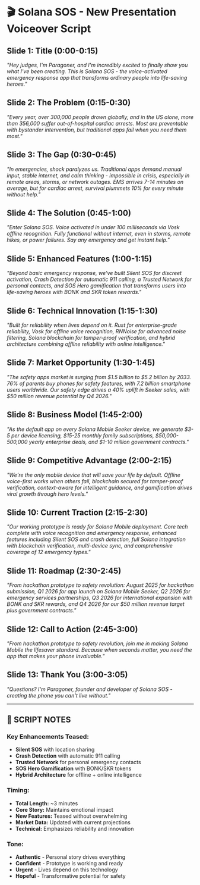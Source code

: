 # 🎬 Solana SOS - New Presentation Voiceover Script

## Slide 1: Title (0:00-0:15)
*"Hey judges, I'm Paragoner, and I'm incredibly excited to finally show you what I've been creating. This is Solana SOS - the voice-activated emergency response app that transforms ordinary people into life-saving heroes."*

## Slide 2: The Problem (0:15-0:30)
*"Every year, over 300,000 people drown globally, and in the US alone, more than 356,000 suffer out-of-hospital cardiac arrests. Most are preventable with bystander intervention, but traditional apps fail when you need them most."*

## Slide 3: The Gap (0:30-0:45)
*"In emergencies, shock paralyzes us. Traditional apps demand manual input, stable internet, and calm thinking - impossible in crisis, especially in remote areas, storms, or network outages. EMS arrives 7-14 minutes on average, but for cardiac arrest, survival plummets 10% for every minute without help."*

## Slide 4: The Solution (0:45-1:00)
*"Enter Solana SOS. Voice activated in under 100 milliseconds via Vosk offline recognition. Fully functional without internet, even in storms, remote hikes, or power failures. Say any emergency and get instant help."*

## Slide 5: Enhanced Features (1:00-1:15)
*"Beyond basic emergency response, we've built Silent SOS for discreet activation, Crash Detection for automatic 911 calling, a Trusted Network for personal contacts, and SOS Hero gamification that transforms users into life-saving heroes with BONK and SKR token rewards."*

## Slide 6: Technical Innovation (1:15-1:30)
*"Built for reliability when lives depend on it. Rust for enterprise-grade reliability, Vosk for offline voice recognition, RNNoise for advanced noise filtering, Solana blockchain for tamper-proof verification, and hybrid architecture combining offline reliability with online intelligence."*

## Slide 7: Market Opportunity (1:30-1:45)
*"The safety apps market is surging from $1.5 billion to $5.2 billion by 2033. 76% of parents buy phones for safety features, with 7.2 billion smartphone users worldwide. Our safety edge drives a 40% uplift in Seeker sales, with $50 million revenue potential by Q4 2026."*

## Slide 8: Business Model (1:45-2:00)
*"As the default app on every Solana Mobile Seeker device, we generate $3-5 per device licensing, $15-25 monthly family subscriptions, $50,000-500,000 yearly enterprise deals, and $1-10 million government contracts."*

## Slide 9: Competitive Advantage (2:00-2:15)
*"We're the only mobile device that will save your life by default. Offline voice-first works when others fail, blockchain secured for tamper-proof verification, context-aware for intelligent guidance, and gamification drives viral growth through hero levels."*

## Slide 10: Current Traction (2:15-2:30)
*"Our working prototype is ready for Solana Mobile deployment. Core tech complete with voice recognition and emergency response, enhanced features including Silent SOS and crash detection, full Solana integration with blockchain verification, multi-device sync, and comprehensive coverage of 12 emergency types."*

## Slide 11: Roadmap (2:30-2:45)
*"From hackathon prototype to safety revolution: August 2025 for hackathon submission, Q1 2026 for app launch on Solana Mobile Seeker, Q2 2026 for emergency services partnerships, Q3 2026 for international expansion with BONK and SKR rewards, and Q4 2026 for our $50 million revenue target plus government contracts."*

## Slide 12: Call to Action (2:45-3:00)
*"From hackathon prototype to safety revolution, join me in making Solana Mobile the lifesaver standard. Because when seconds matter, you need the app that makes your phone invaluable."*

## Slide 13: Thank You (3:00-3:05)
*"Questions? I'm Paragoner, founder and developer of Solana SOS - creating the phone you can't live without."*

---

## 🎯 **SCRIPT NOTES**

### **Key Enhancements Teased:**
- **Silent SOS** with location sharing
- **Crash Detection** with automatic 911 calling
- **Trusted Network** for personal emergency contacts
- **SOS Hero Gamification** with BONK/SKR tokens
- **Hybrid Architecture** for offline + online intelligence

### **Timing:**
- **Total Length:** ~3 minutes
- **Core Story:** Maintains emotional impact
- **New Features:** Teased without overwhelming
- **Market Data:** Updated with current projections
- **Technical:** Emphasizes reliability and innovation

### **Tone:**
- **Authentic** - Personal story drives everything
- **Confident** - Prototype is working and ready
- **Urgent** - Lives depend on this technology
- **Hopeful** - Transformative potential for safety 